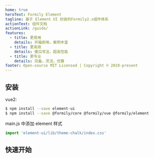 ```yaml
---
home: true
heroText: Formily Element
tagline: 基于 Element UI 封装的Formily2.x组件体系
actionText: 组件文档
actionLink: /guide/
features:
  - title: 更易用
    details: 开箱即用，案例丰富
  - title: 更高效
    details: 傻瓜写法，超高性能
  - title: 更专业
    details: 完备，灵活，优雅
footer: Open-source MIT Licensed | Copyright © 2019-present
---
```


## 安装

vue2:

```bash
$ npm install --save element-ui
$ npm install --save @formily/core @formily/vue @formily/element
```

main.js 中添加 element 样式

```javascript
import 'element-ui/lib/theme-chalk/index.css'
```

## 快速开始

<dumi-previewer demoPath="index" :collapsed="false" />
